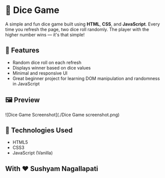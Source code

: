 # 🎲 Dice Game

A simple and fun dice game built using **HTML**, **CSS**, and **JavaScript**. Every time you refresh the page, two dice roll randomly. The player with the higher number wins — it's that simple!

## 🚀 Features

- Random dice roll on each refresh
- Displays winner based on dice values
- Minimal and responsive UI
- Great beginner project for learning DOM manipulation and randomness in JavaScript

## 🖼️ Preview

![Dice Game Screenshot](./Dice Game screenshot.png) <!-- replace this with an actual screenshot if hosted -->

## 📂 Technologies Used

- HTML5
- CSS3
- JavaScript (Vanilla)

## With ❤️ Sushyam Nagallapati
